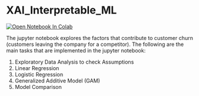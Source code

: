 # XAI_Interpretable_ML

[![Open Notebook In Colab](https://colab.research.google.com/assets/colab-badge.svg)]()  

The jupyter notebook explores the factors that contribute to customer churn (customers leaving the company for a competitor). The following are the main tasks that are implemented in the jupyter notebook: 
 
1. Exploratory Data Analysis to check Assumptions
2. Linear Regression
3. Logistic Regression
4. Generalized Additive Model (GAM)
5. Model Comparison
